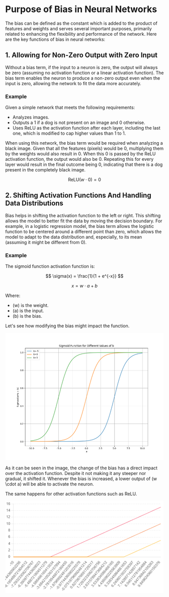 # Purpose of Bias in Neural Networks
The bias can be defined as the constant which is added to the product of features and weights and serves several important purposes, primarily related to enhancing the flexibility and performance of the network. Here are the key functions of bias in neural networks:

## 1. Allowing for Non-Zero Output with Zero Input
Without a bias term, if the input to a neuron is zero, the output will always be zero (assuming no activation function or a linear activation function). The bias term enables the neuron to produce a non-zero output even when the input is zero, allowing the network to fit the data more accurately.

### Example
Given a simple network that meets the following requirements:
* Analyzes images.
* Outputs a 1 if a dog is not present on an image and 0 otherwise.
* Uses ReLU as the activation function after each layer, including the last one, which is modified to cap higher values than 1 to 1.

When using this network, the bias term would be required when analyzing a black image. Given that all the features (pixels) would be 0, multiplying them by the weights would also result in 0. When this 0 is passed by the ReLU activation function, the output would also be 0. Repeating this for every layer would result in the final outcome being 0, indicating that there is a dog present in the completely black image.

$$
\text{ReLU}(w \cdot 0) = 0
$$

## 2. Shifting Activation Functions And Handling Data Distributions
Bias helps in shifting the activation function to the left or right. This shifting allows the model to better fit the data by moving the decision boundary. For example, in a logistic regression model, the bias term allows the logistic function to be centered around a different point than zero, which allows the model to adapt to the data distribution and, especially, to its mean (assuming it might be different from 0).

### Example
The sigmoid function activation function is:

$$
\sigma(x) = \frac{1}{1 + e^{-x}}
$$

$$
x = w \cdot a + b
$$

Where:
- \(w\) is the weight.
- \(a\) is the input.
- \(b\) is the bias.

Let's see how modifying the bias might impact the function.

![Sigmoid Function with Different Biases](/docs\images\fundamentals\architecture\bias\sigmoid_function_bias.png)

As it can be seen in the image, the change of the bias has a direct impact over the activation function. Despite it not making it any steeper nor gradual, it shifted it. Whenever the bias is increased, a lower output of \(w \cdot a\) will be able to activate the neuron.

The same happens for other activation functions such as ReLU.

![ReLU Function with Different Biases](/docs\images\fundamentals\architecture\bias\relu_function_bias.png)
